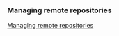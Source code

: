 ### Managing remote repositories


[Managing remote repositories](https://docs.github.com/en/get-started/getting-started-with-git/managing-remote-repositories)